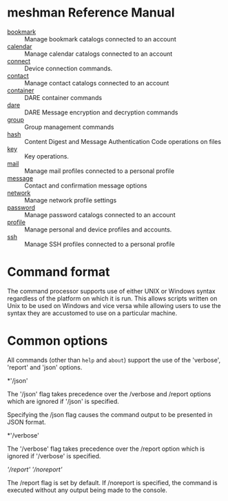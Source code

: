 # meshman Reference Manual

<dl>
<dt><a href="bookmark.md">bookmark</a>
<dd>Manage bookmark catalogs connected to an account
<dt><a href="calendar.md">calendar</a>
<dd>Manage calendar catalogs connected to an account
<dt><a href="connect.md">connect</a>
<dd>Device connection commands.
<dt><a href="contact.md">contact</a>
<dd>Manage contact catalogs connected to an account
<dt><a href="container.md">container</a>
<dd>DARE container commands
<dt><a href="dare.md">dare</a>
<dd>DARE Message encryption and decryption commands
<dt><a href="group.md">group</a>
<dd>Group management commands
<dt><a href="hash.md">hash</a>
<dd>Content Digest and Message Authentication Code operations on files
<dt><a href="key.md">key</a>
<dd>Key operations.
<dt><a href="mail.md">mail</a>
<dd>Manage mail profiles connected to a personal profile
<dt><a href="message.md">message</a>
<dd>Contact and confirmation message options
<dt><a href="network.md">network</a>
<dd>Manage network profile settings
<dt><a href="password.md">password</a>
<dd>Manage password catalogs connected to an account
<dt><a href="profile.md">profile</a>
<dd>Manage personal and device profiles and accounts.
<dt><a href="ssh.md">ssh</a>
<dd>Manage SSH profiles connected to a personal profile
</dl>

# Command format

The command processor supports use of either UNIX or Windows syntax regardless
of the platform on which it is run. This allows scripts written on Unix to be
used on Windows and vice versa while allowing users to use the syntax they are 
accustomed to use on a particular machine.


# Common options

All commands (other than `help` and `about`) support the use of the 'verbose', 
'report' and 'json' options.

*'/json' 

The '/json' flag takes precedence over the /verbose and /report options which
are ignored if '/json' is specified.

Specifying the /json flag causes the command output to be presented in JSON
format.

*'/verbose' 

The '/verbose' flag takes precedence over the /report option which is ignored if
'/verbose' is specified.

*'/report' '/noreport'* 

The /report flag is set by default. If /noreport is specified, the command is
executed without any output being made to the console.

